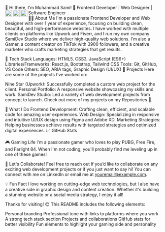 👋 Hi there, I'm Muhammad Sami!
🚀 Frontend Developer | Web Designer | Software Engineer
<a href="https://www.linkedin.com/in/your-linkedin-profile/"> <img align="left" alt="Muhammad Sami's LinkedIn" width="22px" src="https://cdn.jsdelivr.net/npm/simple-icons@v3/icons/linkedin.svg" /> </a> <a href="https://www.fiverr.com/your-fiverr-profile"> <img align="left" alt="Muhammad Sami's Fiverr" width="22px" src="https://cdn.jsdelivr.net/npm/simple-icons@v3/icons/fiverr.svg" /> </a> <a href="https://www.tiktok.com/@your-tiktok-handle"> <img align="left" alt="Muhammad Sami's TikTok" width="22px" src="https://cdn.jsdelivr.net/npm/simple-icons@v3/icons/tiktok.svg" /> </a> <br />
👨‍💻 About Me
I'm a passionate Frontend Developer and Web Designer with over 1 year of experience, focusing on building clean, beautiful, and high-performance websites. I have worked with multiple clients on platforms like Upwork and Fiverr, and I run my own company SamiDev Studio where we deliver high-quality web solutions. I'm also a Gamer, a content creator on TikTok with 3900 followers, and a creative marketer who crafts marketing strategies that get results.

🔧 Tech Stack
Languages: HTML5, CSS3, JavaScript (ES6+)
Libraries/Frameworks: React.js, Bootstrap, Tailwind CSS
Tools: Git, GitHub, VS Code
Others: SEO, ARIA tags, Graphic Design (UI/UX)
🚀 Projects
Here are some of the projects I've worked on:

Nine Star (Upwork): Successfully completed a custom web project for the client.
Personal Portfolio: A responsive website showcasing my skills and work.
SamiDev Studio: Led a variety of web development projects from concept to launch.
Check out more of my projects on my Repositories 📂.

🌟 What I Do
Frontend Development: Crafting clean, efficient, and scalable code for amazing user experiences.
Web Design: Specializing in responsive and intuitive UI/UX design using Figma and Adobe XD.
Marketing Strategies: Helping businesses achieve results with targeted strategies and optimized digital experiences.
📈 GitHub Stats

🎮 Gaming Life
I'm a passionate gamer who loves to play PUBG, Free Fire, and Farlight 84. When I'm not coding, you'll probably find me leveling up in one of these games!

🤝 Let's Collaborate!
Feel free to reach out if you’d like to collaborate on any exciting web development projects or if you just want to say hi! You can connect with me on LinkedIn or email me at youremail@example.com.

💡 Fun Fact
I love working on cutting-edge web technologies, but I also have a creative side in graphic design and content creation. Whether it's building a stunning website or a social media strategy, I enjoy it all!

Thanks for visiting! 😊
This README includes the following elements:

Personal branding
Professional tone with links to platforms where you work
A strong tech stack section
Projects and collaborations
GitHub stats for better visibility
Fun elements to highlight your gaming side and personality
